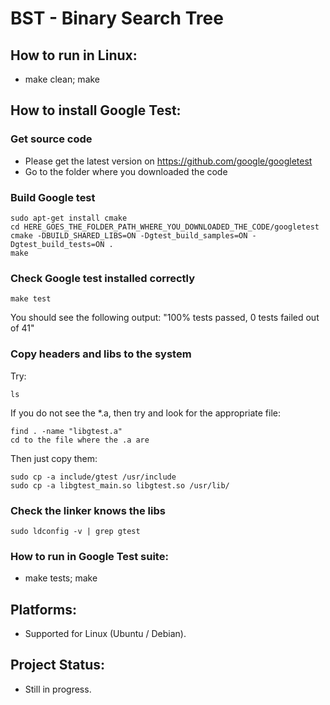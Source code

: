 # BST - Binary Search Tree

## How to run in Linux:
- make clean; make

## How to install Google Test:

### Get source code
- Please get the latest version on https://github.com/google/googletest
- Go to the folder where you downloaded the code

### Build Google test

````
sudo apt-get install cmake
cd HERE_GOES_THE_FOLDER_PATH_WHERE_YOU_DOWNLOADED_THE_CODE/googletest
cmake -DBUILD_SHARED_LIBS=ON -Dgtest_build_samples=ON -Dgtest_build_tests=ON .
make
````

### Check Google test installed correctly
````
make test
````
You should see the following output: "100% tests passed, 0 tests failed out of 41"

### Copy headers and libs to the system
Try:
````
ls
````
If you do not see the *.a, then try and look for the appropriate file:

````
find . -name "libgtest.a"
cd to the file where the .a are
````
Then just copy them:
````
sudo cp -a include/gtest /usr/include
sudo cp -a libgtest_main.so libgtest.so /usr/lib/
````

### Check the linker knows the libs
````
sudo ldconfig -v | grep gtest
````


### How to run in Google Test suite:
- make tests; make

## Platforms:
- Supported for Linux (Ubuntu / Debian).

## Project Status:
- Still in progress.
